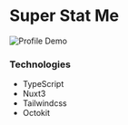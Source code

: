 # Super Stat Me
![Profile Demo](https://raw.githubusercontent.com/netervati/dotfiles/main/demo/super-stat-me-preview.png)

### Technologies
- TypeScript
- Nuxt3
- Tailwindcss
- Octokit

